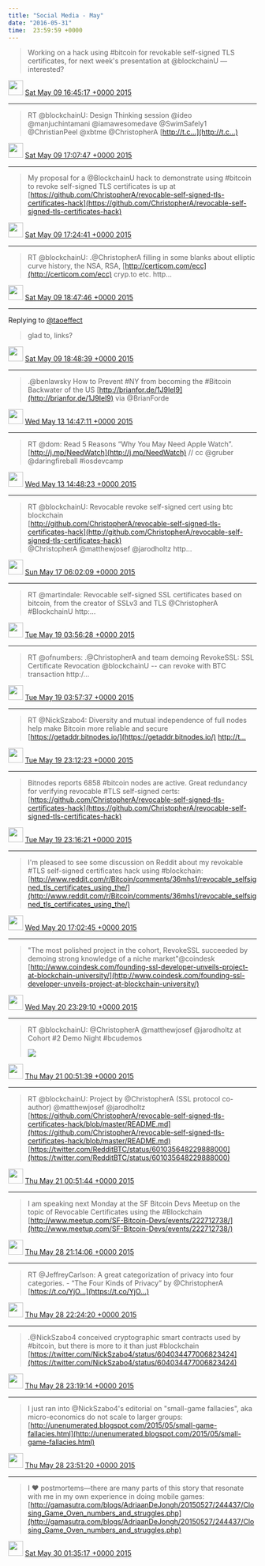 ```yaml
---    
title: "Social Media - May"
date: "2016-05-31"
time:  23:59:59 +0000
---
```


> Working on a hack using #bitcoin for revokable self-signed TLS certificates, for next week's presentation at @blockchainU — interested?

<img src="{{ site.url }}{{ site.baseurl }}/assets/images/media/tweet.ico" width="30" /> [Sat May 09 16:45:17 +0000 2015](https://twitter.com/ChristopherA/status/597079905327652864)

----

> RT @blockchainU: Design Thinking session @ideo  
> @manjuchintamani @iamawesomedave @SwimSafely1 @ChristianPeel @xbtme @ChristopherA [http://t.c…](http://t.c…)

<img src="{{ site.url }}{{ site.baseurl }}/assets/images/media/tweet.ico" width="30" /> [Sat May 09 17:07:47 +0000 2015](https://twitter.com/ChristopherA/status/597085569189945344)

----

> My proposal for a @BlockchainU hack to demonstrate using #bitcoin to revoke self-signed TLS certificates is up at [https://github.com/ChristopherA/revocable-self-signed-tls-certificates-hack](https://github.com/ChristopherA/revocable-self-signed-tls-certificates-hack)

<img src="{{ site.url }}{{ site.baseurl }}/assets/images/media/tweet.ico" width="30" /> [Sat May 09 17:24:41 +0000 2015](https://twitter.com/ChristopherA/status/597089823443169281)

----

> RT @blockchainU: .@ChristopherA filling in some blanks about elliptic curve history, the NSA, RSA, [http://certicom.com/ecc](http://certicom.com/ecc) cryp.to etc. http…

<img src="{{ site.url }}{{ site.baseurl }}/assets/images/media/tweet.ico" width="30" /> [Sat May 09 18:47:46 +0000 2015](https://twitter.com/ChristopherA/status/597110729704017922)

----

Replying to [@taoeffect](https://twitter.com/taoeffect/status/597094468995579904)

> glad to, links?

<img src="{{ site.url }}{{ site.baseurl }}/assets/images/media/tweet.ico" width="30" /> [Sat May 09 18:48:39 +0000 2015](https://twitter.com/ChristopherA/status/597110953386184704)

----

> .@benlawsky How to Prevent #NY from becoming the #Bitcoin Backwater of the US [http://brianfor.de/1J9Iel9](http://brianfor.de/1J9Iel9) via @BrianForde

<img src="{{ site.url }}{{ site.baseurl }}/assets/images/media/tweet.ico" width="30" /> [Wed May 13 14:47:11 +0000 2015](https://twitter.com/ChristopherA/status/598499735230525440)

----

> RT @dom: Read 5 Reasons “Why You May Need Apple Watch”. [http://j.mp/NeedWatch](http://j.mp/NeedWatch) // cc @gruber @daringfireball #iosdevcamp

<img src="{{ site.url }}{{ site.baseurl }}/assets/images/media/tweet.ico" width="30" /> [Wed May 13 14:48:23 +0000 2015](https://twitter.com/ChristopherA/status/598500038780682240)

----

> RT @blockchainU: Revocable revoke self-signed cert using btc blockchain  
> [http://github.com/ChristopherA/revocable-self-signed-tls-certificates-hack](http://github.com/ChristopherA/revocable-self-signed-tls-certificates-hack)  
> @ChristopherA @matthewjosef @jarodholtz http…

<img src="{{ site.url }}{{ site.baseurl }}/assets/images/media/tweet.ico" width="30" /> [Sun May 17 06:02:09 +0000 2015](https://twitter.com/ChristopherA/status/599817160995639296)

----

> RT @martindale: Revocable self-signed SSL certificates based on bitcoin, from the creator of SSLv3 and TLS @ChristopherA #BlockchainU http:…

<img src="{{ site.url }}{{ site.baseurl }}/assets/images/media/tweet.ico" width="30" /> [Tue May 19 03:56:28 +0000 2015](https://twitter.com/ChristopherA/status/600510305832013824)

----

> RT @ofnumbers: .@ChristopherA and team demoing RevokeSSL: SSL Certificate Revocation @blockchainU -- can revoke with BTC transaction http:/…

<img src="{{ site.url }}{{ site.baseurl }}/assets/images/media/tweet.ico" width="30" /> [Tue May 19 03:57:37 +0000 2015](https://twitter.com/ChristopherA/status/600510597172568064)

----

> RT @NickSzabo4: Diversity and mutual independence of full nodes help make Bitcoin more reliable and secure [https://getaddr.bitnodes.io/](https://getaddr.bitnodes.io/) [http://t…](http://t…)

<img src="{{ site.url }}{{ site.baseurl }}/assets/images/media/tweet.ico" width="30" /> [Tue May 19 23:12:23 +0000 2015](https://twitter.com/ChristopherA/status/600801201140072449)

----

> Bitnodes reports 6858 #bitcoin nodes are active. Great redundancy for verifying revocable #TLS self-signed certs: [https://github.com/ChristopherA/revocable-self-signed-tls-certificates-hack](https://github.com/ChristopherA/revocable-self-signed-tls-certificates-hack)

<img src="{{ site.url }}{{ site.baseurl }}/assets/images/media/tweet.ico" width="30" /> [Tue May 19 23:16:21 +0000 2015](https://twitter.com/ChristopherA/status/600802202072944640)

----

> I'm pleased to see some discussion on Reddit about my revokable #TLS self-signed certificates hack using #blockchain: [http://www.reddit.com/r/Bitcoin/comments/36mhs1/revocable_selfsigned_tls_certificates_using_the/](http://www.reddit.com/r/Bitcoin/comments/36mhs1/revocable_selfsigned_tls_certificates_using_the/)

<img src="{{ site.url }}{{ site.baseurl }}/assets/images/media/tweet.ico" width="30" /> [Wed May 20 17:02:45 +0000 2015](https://twitter.com/ChristopherA/status/601070568327122945)

----

> "The most polished project in the cohort, RevokeSSL succeeded by demoing strong knowledge of a niche market"@coindesk [http://www.coindesk.com/founding-ssl-developer-unveils-project-at-blockchain-university/](http://www.coindesk.com/founding-ssl-developer-unveils-project-at-blockchain-university/)

<img src="{{ site.url }}{{ site.baseurl }}/assets/images/media/tweet.ico" width="30" /> [Wed May 20 23:29:10 +0000 2015](https://twitter.com/ChristopherA/status/601167811633926144)

----

> RT @blockchainU: @ChristopherA @matthewjosef @jarodholtz at Cohort #2 Demo Night #bcudemos 
> 
> ![](../../media/601188572503257091-CFdsaORUIAEXkDL.jpg)

<img src="{{ site.url }}{{ site.baseurl }}/assets/images/media/tweet.ico" width="30" /> [Thu May 21 00:51:39 +0000 2015](https://twitter.com/ChristopherA/status/601188572503257091)

----

> RT @blockchainU: Project by @ChristopherA (SSL protocol co-author) @matthewjosef @jarodholtz [https://github.com/ChristopherA/revocable-self-signed-tls-certificates-hack/blob/master/README.md](https://github.com/ChristopherA/revocable-self-signed-tls-certificates-hack/blob/master/README.md) [https://twitter.com/RedditBTC/status/601035648229888000](https://twitter.com/RedditBTC/status/601035648229888000)

<img src="{{ site.url }}{{ site.baseurl }}/assets/images/media/tweet.ico" width="30" /> [Thu May 21 00:51:44 +0000 2015](https://twitter.com/ChristopherA/status/601188593567027200)

----

> I am speaking next Monday at the SF Bitcoin Devs Meetup on the topic of Revocable Certificates using the #Blockchain [http://www.meetup.com/SF-Bitcoin-Devs/events/222712738/](http://www.meetup.com/SF-Bitcoin-Devs/events/222712738/)

<img src="{{ site.url }}{{ site.baseurl }}/assets/images/media/tweet.ico" width="30" /> [Thu May 28 21:14:06 +0000 2015](https://twitter.com/ChristopherA/status/604032926754328576)

----

> RT @JeffreyCarlson: A great categorization of privacy into four categories. - “The Four Kinds of Privacy” by @ChristopherA [https://t.co/YjO…](https://t.co/YjO…)

<img src="{{ site.url }}{{ site.baseurl }}/assets/images/media/tweet.ico" width="30" /> [Thu May 28 22:24:20 +0000 2015](https://twitter.com/ChristopherA/status/604050601064824832)

----

> .@NickSzabo4 conceived cryptographic smart contracts used by #bitcoin, but there is more to it than just #blockchain [https://twitter.com/NickSzabo4/status/604034477006823424](https://twitter.com/NickSzabo4/status/604034477006823424)

<img src="{{ site.url }}{{ site.baseurl }}/assets/images/media/tweet.ico" width="30" /> [Thu May 28 23:19:14 +0000 2015](https://twitter.com/ChristopherA/status/604064414828908544)

----

> I just ran into @NickSzabo4's editorial on "small-game fallacies", aka micro-economics do not scale to larger groups: [http://unenumerated.blogspot.com/2015/05/small-game-fallacies.html](http://unenumerated.blogspot.com/2015/05/small-game-fallacies.html)

<img src="{{ site.url }}{{ site.baseurl }}/assets/images/media/tweet.ico" width="30" /> [Thu May 28 23:51:20 +0000 2015](https://twitter.com/ChristopherA/status/604072493884682240)

----

> I ❤ postmortems—there are many parts of this story that resonate with me in my own experience in doing mobile games: [http://gamasutra.com/blogs/AdriaanDeJongh/20150527/244437/Closing_Game_Oven_numbers_and_struggles.php](http://gamasutra.com/blogs/AdriaanDeJongh/20150527/244437/Closing_Game_Oven_numbers_and_struggles.php)

<img src="{{ site.url }}{{ site.baseurl }}/assets/images/media/tweet.ico" width="30" /> [Sat May 30 01:35:17 +0000 2015](https://twitter.com/ChristopherA/status/604461043025199104)